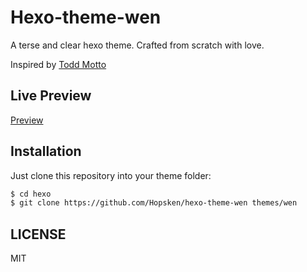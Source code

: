 # Hexo-theme-wen

A terse and clear hexo theme. Crafted from scratch with love.

Inspired by [Todd Motto](https://toddmotto.com)

## Live Preview

[Preview](http://hopsken.com)

## Installation

Just clone this repository into your theme folder:
```sh
$ cd hexo
$ git clone https://github.com/Hopsken/hexo-theme-wen themes/wen
```

## LICENSE
MIT
